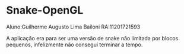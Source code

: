 # Snake-OpenGL    

Aluno:Guilherme Augusto Lima Bailoni  RA:11201721593  

A aplicação era para ser uma versão de snake não limitada por blocos pequenos, infelizmente não consegui terminar a tempo.
